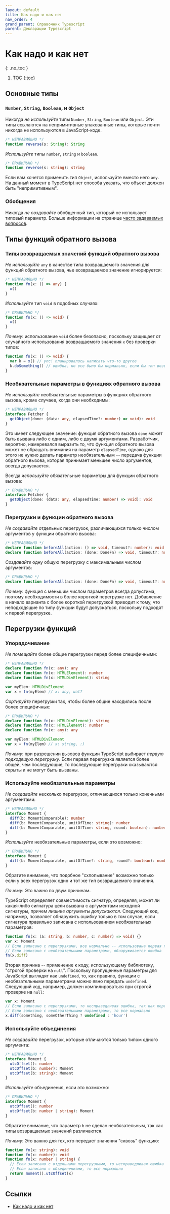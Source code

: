 ```yaml
---
layout: default
title: Как надо и как нет
nav_order: 4
grand_parent: Справочник Typescript
parent: Декларации Typescript
---
```


<!-- prettier-ignore-start -->
# Как надо и как нет
{: .no_toc }
<!-- prettier-ignore-end -->

<!-- prettier-ignore -->
1. TOC
{:toc}

## Основные типы

### `Number`, `String`, `Boolean`, и `Object`

Никогда _не используйте_ типы `Number`, `String`, `Boolean` или `Object`.
Эти типы ссылаются на непримитивные упакованные типы, которые почти никогда не используются в JavaScript-коде.

```ts
/* НЕПРАВИЛЬНО */
function reverse(s: String): String
```

_Используйте_ типы `number`, `string` и `boolean`.

```ts
/* ПРАВИЛЬНО */
function reverse(s: string): string
```

Если вам хочется применить тип `Object`, используйте вместо него `any`.
На данный момент в TypeScript нет способа указать, что объект должен быть "непримитивным".

### Обобщения

Никогда _не создавайте_ обобщенный тип, который не использует типовый параметр.
Больше информации на странице [часто задаваемых вопросов](https://github.com/Microsoft/TypeScript/wiki/FAQ#why-doesnt-type-inference-work-on-this-interface-interface-foot---).

## Типы функций обратного вызова

### Типы возвращаемых значений функций обратного вызова

_Не используйте_ `any` в качестве типа возвращаемого значения для функций обратного вызова, чье возвращаемое значение игнорируется:

```ts
/* НЕПРАВИЛЬНО */
function fn(x: () => any) {
  x()
}
```

_Используйте_ тип `void` в подобных случаях:

```ts
/* ПРАВИЛЬНО */
function fn(x: () => void) {
  x()
}
```

_Почему_: использование `void` более безопасно, поскольку защищает от случайного использования возвращаемого значения `x` без проверки типов:

```ts
function fn(x: () => void) {
  var k = x() // упс! планировалось написать что-то другое
  k.doSomething() // ошибка, но все было бы нормально, если бы тип возвращаемого значения был 'any'
}
```

### Необязательные параметры в функциях обратного вызова

_Не используйте_ необязательные параметры в функциях обратного вызова, кроме случаев, когда они необходимы:

```ts
/* НЕПРАВИЛЬНО */
interface Fetcher {
  getObject(done: (data: any, elapsedTime?: number) => void): void
}
```

Это имеет следующее значение: функция обратного вызова `done` может быть вызвана либо с одним, либо с двумя аргументами.
Разработчик, вероятно, намеревался выразить то, что функция обратного вызова может не обращать внимания на параметр `elapsedTime`, однако для этого не нужно делать параметр необязательным -- передача функции обратного вызова, которая принимает меньшее число аргументов, всегда допускается.

Всегда _используйте_ обязательные параметры для функции обратного вызова:

```ts
/* ПРАВИЛЬНО */
interface Fetcher {
  getObject(done: (data: any, elapsedTime: number) => void): void
}
```

### Перегрузки и функции обратного вызова

_Не создавайте_ отдельных перегрузок, различающихся только числом аргументов у функции обратного вызова:

```ts
/* НЕПРАВИЛЬНО */
declare function beforeAll(action: () => void, timeout?: number): void
declare function beforeAll(action: (done: DoneFn) => void, timeout?: number): void
```

_Создавайте_ одну общую перегрузку с максимальным числом аргументов:

```ts
/* ПРАВИЛЬНО */
declare function beforeAll(action: (done: DoneFn) => void, timeout?: number): void
```

_Почему_: функция с меньшим числом параметров всегда допустима, поэтому необходимости в более короткой перегрузке нет.
Добавление в начало варианта с более короткой перегрузкой приводит к тому, что неподходящие по типу функции будут допускаться, поскольку подходят к первой перегрузке.

## Перегрузки функций

### Упорядочивание

_Не помещайте_ более общие перегрузки перед более специфичными:

```ts
/* НЕПРАВИЛЬНО */
declare function fn(x: any): any
declare function fn(x: HTMLElement): number
declare function fn(x: HTMLDivElement): string

var myElem: HTMLDivElement
var x = fn(myElem) // x: any, wat?
```

_Сортируйте_ перегрузки так, чтобы более общие находились после более специфичных:

```ts
/* ПРАВИЛЬНО */
declare function fn(x: HTMLDivElement): string
declare function fn(x: HTMLElement): number
declare function fn(x: any): any

var myElem: HTMLDivElement
var x = fn(myElem) // x: string, :)
```

_Почему_: при разрешении вызовов функции TypeScript выбирает _первую подходящую перегрузку_.
Если первая перегрузка является более общей, чем последующие, то последующие перегрузки оказываются скрыты и не могут быть вызваны.

### Используйте необязательные параметры

_Не создавайте_ несколько перегрузок, отличающихся только конечными аргументами:

```ts
/* НЕПРАВИЛЬНО */
interface Moment {
  diff(b: MomentComparable): number
  diff(b: MomentComparable, unitOfTime: string): number
  diff(b: MomentComparable, unitOfTime: string, round: boolean): number
}
```

_Используйте_ необязательные параметры, если это возможно:

```ts
/* ПРАВИЛЬНО */
interface Moment {
  diff(b: MomentComparable, unitOfTime?: string, round?: boolean): number
}
```

Обратите внимание, что подобное "схлопывание" возможно только если у всех перегрузок один и тот же тип возвращаемого значения.

_Почему_: Это важно по двум причинам.

TypeScript определяет совместимость сигнатур, определяя, может ли какая-либо сигнатура цели вызвана с аргументами исходной сигнатуры, причем _лишние аргументы допускаются_.
Следующий код, например, позволяет обнаружить ошибку только в том случае, если сигнатура правильно записана с использованием необязательных параметров:

```ts
function fn(x: (a: string, b: number, c: number) => void) {}
var x: Moment
// Если записано с перегрузками, все нормально -- использована первая перегрузка
// Если записано с необязательными параметрами, обнаруживается ошибка
fn(x.diff)
```

Вторая причина -- применение к коду, использующему библиотеку, "строгой проверки на `null`".
Поскольку пропущенные параметры для JavaScript выглядят как `undefined`, то, как правило, функции с необязательными параметрами можно явно передать `undefined`.
Следующий код, например, должен компилироваться при строгой проверке на `null`:

```ts
var x: Moment
// Если записано с перегрузками, то несправедливая ошибка, так как передается 'undefined' вместо 'string'
// Если записано с необязательными параметрами, то все нормально
x.diff(something, someOtherThing ? undefined : 'hour')
```

### Используйте объединения

_Не создавайте_ перегрузок, которые отличаются только типом одного аргумента:

```ts
/* НЕПРАВИЛЬНО */
interface Moment {
  utcOffset(): number
  utcOffset(b: number): Moment
  utcOffset(b: string): Moment
}
```

_Используйте_ объединения, если это возможно:

```ts
/* ПРАВИЛЬНО */
interface Moment {
  utcOffset(): number
  utcOffset(b: number | string): Moment
}
```

Обратите внимание, что параметр `b` не сделан необязательным, так как типы возвращаемых значений различаются.

_Почему_: Это важно для тех, кто передает значения "сквозь" функцию:

```ts
function fn(x: string): void
function fn(x: number): void
function fn(x: number | string) {
  // Если записано с отдельными перегрузками, то несправедливая ошибка
  // Если записано с объединениями, то все нормально
  return moment().utcOffset(x)
}
```

## Ссылки

- [Как надо и как нет](http://typescript-lang.ru/docs/declaration%20files/Do's%20and%20Don'ts.html)
